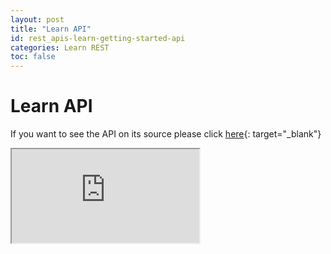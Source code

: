 ```yaml
---
layout: post
title: "Learn API"
id: rest_apis-learn-getting-started-api
categories: Learn REST
toc: false
---
```


# Learn API

If you want to see the API on its source please click [here](https://developer.blackboard.com/portal/displayApi/Learn){: target="\_blank"}

<iframe class="swagger" src="https://developer.blackboard.com/portal/displayApi/Learn" title="Learn API">
</iframe>
